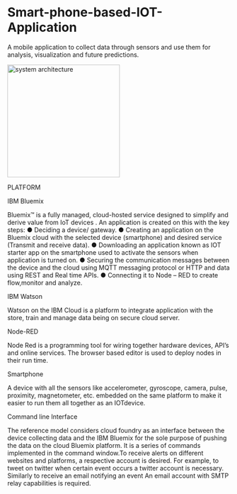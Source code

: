 # Smart-phone-based-IOT-Application
A mobile application to collect data through sensors and use them for analysis, visualization and future predictions. 

<img width="254" alt="system architecture" src="https://user-images.githubusercontent.com/26907521/40882446-157c2d0e-6697-11e8-9ec6-3e2094a44989.PNG">


PLATFORM

IBM Bluemix

Bluemix™ is a fully managed, cloud-hosted service designed to simplify and derive value from IoT devices . An application is created on this with
the key steps:
● Deciding a device/ gateway.
● Creating an application on the Bluemix cloud with the selected device (smartphone) and desired service (Transmit and receive data).
● Downloading an application known as IOT starter app on the smartphone used to activate the sensors when application is turned on.
● Securing the communication messages between the device and the cloud using MQTT messaging protocol or HTTP and data using REST and Real time APIs.
● Connecting it to Node – RED to create flow,monitor and analyze.

IBM Watson

Watson on the IBM Cloud is a platform to integrate application with the store, train and manage data being on secure cloud server.

Node-RED

Node Red is a programming tool for wiring together hardware devices, API’s and online services. The browser based editor is used to deploy nodes in their run time.

Smartphone

A device with all the sensors like accelerometer, gyroscope, camera, pulse, proximity, magnetometer, etc. embedded on the same platform to make it easier to run them all together as an IOTdevice.

Command line Interface

The reference model considers cloud foundry as an interface between the device collecting data and the IBM Bluemix for the sole purpose of pushing the data on the cloud Bluemix platform. It is a series of
commands implemented in the command window.To receive alerts on different websites and platforms, a respective account is desired. For example, to tweet on twitter when certain event occurs a twitter account is necessary. Similarly to receive an email notifying an event An email account with SMTP relay capabilities is required.

